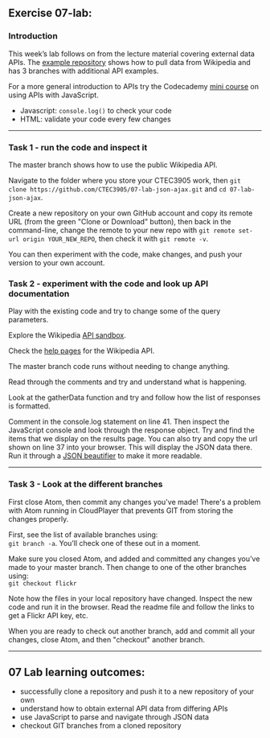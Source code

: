 ## Exercise 07-lab: 

### Introduction

This week’s lab follows on from the lecture material covering external data APIs. The [example repository](https://github.com/CTEC3905/07-lab-json-ajax) shows how to pull data from Wikipedia and has 3 branches with additional API examples.

For a more general introduction to APIs try the Codecademy [mini course](https://www.codecademy.com/apis) on using APIs with JavaScript.

- Javascript: `console.log()` to check your code
- HTML: validate your code every few changes

---

### Task 1 - run the code and inspect it

The master branch shows how to use the public Wikipedia API.

Navigate to the folder where you store your CTEC3905 work, then `git clone https://github.com/CTEC3905/07-lab-json-ajax.git` and `cd 07-lab-json-ajax`.

Create a new repository on your own GitHub account and copy its remote URL (from the green "Clone or Download" button), then back in the command-line, change the remote to your new repo with `git remote set-url origin YOUR_NEW_REPO`, then check it with `git remote -v`.

You can then experiment with the code, make changes, and push your version to your own account.

### Task 2 - experiment with the code and look up API documentation

Play with the existing code and try to change some of the query parameters.

Explore the Wikipedia [API sandbox](https://en.wikipedia.org/wiki/Special:ApiSandbox#action=query&titles=Main%20Page&prop=revisions&rvprop=content&format=jsonfm).

Check the [help pages](https://en.wikipedia.org/w/api.php?action=help) for the Wikipedia API.

The master branch code runs without needing to change anything.

Read through the comments and try and understand what is happening.

Look at the gatherData function and try and follow how the list of responses is formatted.

Comment in the console.log statement on line 41. Then inspect the JavaScript console and look through the response object. Try and find the items that we display on the results page. You can also try and copy the url shown on line 37 into your browser. This will display the JSON data there. Run it through a [JSON beautifier](https://codebeautify.org/jsonviewer) to make it more readable.

---

### Task 3 - Look at the different branches

First close Atom, then commit any changes you've made! There's a problem with Atom running in CloudPlayer that prevents GIT from storing the changes properly.

First, see the list of available branches using:  
`git branch -a`. You’ll check one of these out in a moment.

Make sure you closed Atom, and added and committed any changes you’ve made to your master branch. Then change to one of the other branches using:  
`git checkout flickr`

Note how the files in your local repository have changed. Inspect the new code and run it in the browser. Read the readme file and follow the links to get a Flickr API key, etc.

When you are ready to check out another branch, add and commit all your changes, close Atom, and then "checkout" another branch.

---

## 07 Lab learning outcomes:

- successfully clone a repository and push it to a new repository of your own
- understand how to obtain external API data from differing APIs
- use JavaScript to parse and navigate through JSON data
- checkout GIT branches from a cloned repository
